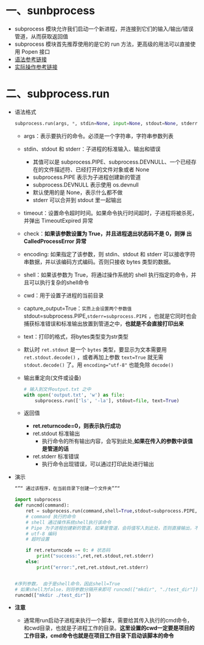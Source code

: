 # 一、sunbprocess

- subprocess 模块允许我们启动一个新进程，并连接到它们的输入/输出/错误管道，从而获取返回值
- subprocess 模块首先推荐使用的是它的 run 方法，更高级的用法可以直接使用 Popen 接口
- [语法参考链接](https://www.runoob.com/w3cnote/python3-subprocess.html)
- [实际操作参考链接](%2522request%255Fid%2522%253A%2522165399995216781483787096%2522%252C%2522scm%2522%253A%252220140713.130102334..%2522%257D&request_id=165399995216781483787096&biz_id=0&utm_medium=distribute.pc_search_result.none-task-blog-2~all~sobaiduend~default-1-99435066-null-null.142^v11^pc_search_result_control_group,157^v12^control&utm_term=subprocess.run参数&spm=1018.2226.3001.4187)

# 二、subprocess.run

- 语法格式

  ```python
  subprocess.run(args, *, stdin=None, input=None, stdout=None, stderr=None, capture_output=False, shell=False, cwd=None, timeout=None, check=False, encoding=None, errors=None, text=None, env=None, universal_newlines=None)
  ```

  - args：表示要执行的命令。必须是一个字符串，字符串参数列表
  
  - stdin、stdout 和 stderr：子进程的标准输入、输出和错误
  
    - 其值可以是 subprocess.PIPE、subprocess.DEVNULL、一个已经存在的文件描述符、已经打开的文件对象或者 None
    - subprocess.PIPE 表示为子进程创建新的管道
    - subprocess.DEVNULL 表示使用 os.devnull
    - 默认使用的是 None，表示什么都不做
    - stderr 可以合并到 stdout 里一起输出
  
  - timeout：设置命令超时时间。如果命令执行时间超时，子进程将被杀死，并弹出 TimeoutExpired 异常
  
  - check：**如果该参数设置为 True，并且进程退出状态码不是 0，则弹 出 CalledProcessError 异常**
  
  - encoding: 如果指定了该参数，则 stdin、stdout 和 stderr 可以接收字符串数据，并以该编码方式编码。否则只接收 bytes 类型的数据。
  
  - shell：如果该参数为 True，将通过操作系统的 shell 执行指定的命令，并且可以执行复杂的shell命令
  
  - cwd：用于设置子进程的当前目录
  
  - capture_output=True：` 实质上会设置两个参数值 `stdout=subprocess.PIPE,`stderr=subprocess.PIPE` ，也就是它同时也会捕获标准错误和标准输出放置到管道之中，**也就是不会直接打印出来**
  
  - text：打印的格式，将bytes类型变为str类型
  
  - 默认时 `ret.stdout` 是一个 `bytes` 类型，要显示为文本需要用 `ret.stdout.decode()` ，或者再加上参数 `text=True` 就无需 `stdout.decode()` 了。用 `encoding="utf-8"` 也能免除 `decode()`
  
  - 输出重定向(文件或设备)
  
    ```python
    # 输入到文件output.txt 之中
    with open('output.txt', 'w') as file:
        subprocess.run(['ls', '-la'], stdout=file, text=True)
    ```
  
  - 返回值
    - **ret.returncode=0，则表示执行成功**
    - ret.stdout 标准输出
      - 执行命令的所有输出内容，会写到此处,**如果在传入的参数中该值是管道的话**
    - ret.stderr 标准错误
      - 执行命令出现错误，可以通过打印此处进行输出
  
- 演示

  ```python
  “”“ 通过该程序，在当前目录下创建一个文件夹””“
  
  import subprocess
  def runcmd(command):
      ret = subprocess.run(command,shell=True,stdout=subprocess.PIPE,stderr=subprocess.PIPE,encoding="utf-8",timeout=1)
      # command 执行的命令
      # shell 通过操作系统shell执行该命令
      # Pipe 为子进程创建新的管道，如果是管道，会将值写入到此处，否则直接输出，不会保存下来
      # utf-8 编码
      # 超时设置
  
      if ret.returncode == 0: # 状态码
          print("success:",ret,ret.stdout,ret.stderr)
      else:
          print("error:",ret,ret.stdout,ret.stderr)
  
  
  #序列参数， 由于是shell命令，因此shell=True
  # 如果shell为false，则将参数分隔开来即可 runcmd(["mkdir", "./test_dir"])
  runcmd(["mkdir ./test_dir"])
  ```
  
  

- **注意**
  - 通常用run启动子进程来执行一个脚本，需要给其传入执行的cmd命令，和cwd目录，也就是子进程工作的目录。**这里设置的cwd一定要是项目的工作目录，cmd命令也就是在项目工作目录下启动该脚本的命令**
